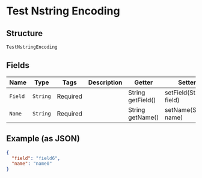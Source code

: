 
# Test Nstring Encoding

## Structure

`TestNstringEncoding`

## Fields

| Name | Type | Tags | Description | Getter | Setter |
|  --- | --- | --- | --- | --- | --- |
| `Field` | `String` | Required | <testing> <testing> | String getField() | setField(String field) |
| `Name` | `String` | Required | <testing> <testing> | String getName() | setName(String name) |

## Example (as JSON)

```json
{
  "field": "field6",
  "name": "name0"
}
```

